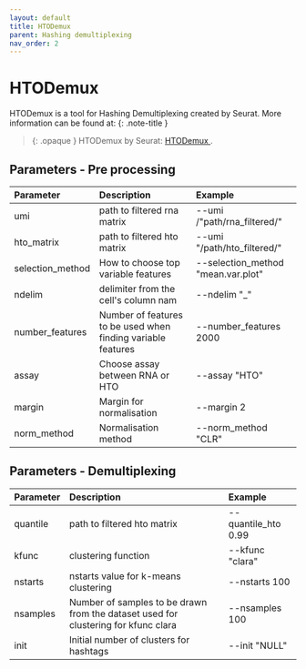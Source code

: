 ```yaml
---
layout: default
title: HTODemux
parent: Hashing demultiplexing
nav_order: 2
---
```

# HTODemux

HTODemux is a tool for Hashing Demultiplexing created by Seurat. More information can be found at:
{: .note-title }
> {: .opaque }
> HTODemux by Seurat:
> [HTODemux ](https://satijalab.org/seurat/articles/hashing_vignette.html).


## Parameters - Pre processing

| Parameter   | Description| Example |
|:-------------|:------------------|:------|
| umi  | path to filtered rna matrix | --umi /"path/rna_filtered/"  |
| hto_matrix | path to filtered hto matrix   | --umi "/path/hto_filtered/"  |
| selection_method  | How to choose top variable features      | --selection_method "mean.var.plot"  |
| ndelim      | delimiter from the cell's column nam | --ndelim "_"  |
| number_features  | Number of features to be used when finding variable features | --number_features 2000  |
| assay       | Choose assay between RNA or HTO | --assay "HTO" |
| margin      | Margin for normalisation | --margin 2  |
| norm_method | Normalisation method | --norm_method "CLR" |

## Parameters - Demultiplexing

| Parameter   | Description| Example |
|:-------------|:------------------|:------|
| quantile | path to filtered hto matrix   | --quantile_hto 0.99  |
| kfunc  | clustering function  | --kfunc "clara" |
| nstarts      | nstarts value for k-means clustering | --nstarts 100 |
| nsamples  | Number of samples to be drawn from the dataset used for clustering for kfunc clara | --nsamples 100  |
| init       | Initial number of clusters for hashtags | --init "NULL" |
